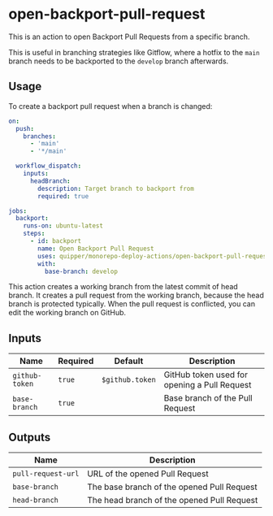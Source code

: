 # open-backport-pull-request

This is an action to open Backport Pull Requests from a specific branch.

This is useful in branching strategies like Gitflow, where a hotfix to the `main` branch needs to be backported to the `develop` branch afterwards.

## Usage

To create a backport pull request when a branch is changed:

```yaml
on:
  push:
    branches:
      - 'main'
      - '*/main'

  workflow_dispatch:
    inputs:
      headBranch:
        description: Target branch to backport from
        required: true

jobs:
  backport:
    runs-on: ubuntu-latest
    steps:
      - id: backport
        name: Open Backport Pull Request
        uses: quipper/monorepo-deploy-actions/open-backport-pull-request@v1
        with:
          base-branch: develop
```

This action creates a working branch from the latest commit of head branch.
It creates a pull request from the working branch, because the head branch is protected typically.
When the pull request is conflicted, you can edit the working branch on GitHub.

## Inputs

| Name           | Required | Default         | Description
|----------------|----------|-----------------|----------------------------------------------
| `github-token` | `true`   | `$github.token` | GitHub token used for opening a Pull Request
| `base-branch`  | `true`   |                 | Base branch of the Pull Request


## Outputs

| Name               | Description
|--------------------|--------------------------------------------
| `pull-request-url` | URL of the opened Pull Request
| `base-branch`      | The base branch of the opened Pull Request 
| `head-branch`      | The head branch of the opened Pull Request

